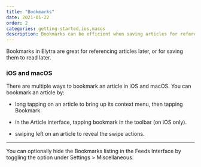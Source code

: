 ```yaml
---
title: "Bookmarks"
date: 2021-01-22
order: 2
categories: getting-started,ios,macos
description: Bookmarks can be efficient when saving articles for referencing later, or reading later. 
---
```


Bookmarks in Elytra are great for referencing articles later, or for saving them to read later. 

### iOS and macOS  

There are multiple ways to bookmark an article in iOS and macOS. You can bookmark an article by: 

- long tapping on an article to bring up its context menu, then tapping Bookmark. 

- in the Article interface, tapping bookmark in the toolbar (on iOS only). 

- swiping left on an article to reveal the swipe actions. 

----

You can optionally hide the Bookmarks listing in the Feeds Interface by toggling the option under Settings > Miscellaneous. 
